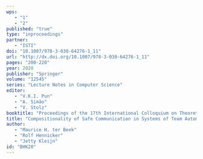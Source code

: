 ```yaml
---
wps: 
   - "1"
   - "2"
published: "true"
type: "inproceedings"
partner: 
   - "ISTI"
doi: "10.1007/978-3-030-64276-1_11"
url: "http://dx.doi.org/10.1007/978-3-030-64276-1_11"
pages: "200-220"
year: 2020
publisher: "Springer"
volume: "12545"
series: "Lecture Notes in Computer Science"
editor: 
   - "V.K.I. Pun"
   - "A. Simão"
   - "V. Stolz"
booktitle: "Proceedings of the 17th International Colloquium on Theoretical Aspects of Computing (ICTAC'20)"
title: "Compositionality of Safe Communication in Systems of Team Automata"
author: 
   - "Maurice H. ter Beek"
   - "Rolf Hennicker"
   - "Jetty Kleijn"
id: "BHK20"
---
```

